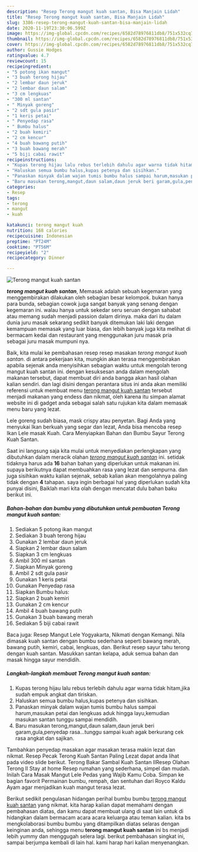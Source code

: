 ```yaml
---
description: "Resep Terong mangut kuah santan, Bisa Manjain Lidah"
title: "Resep Terong mangut kuah santan, Bisa Manjain Lidah"
slug: 3386-resep-terong-mangut-kuah-santan-bisa-manjain-lidah
date: 2020-11-19T23:30:06.599Z
image: https://img-global.cpcdn.com/recipes/6582d78976811db8/751x532cq70/terong-mangut-kuah-santan-foto-resep-utama.jpg
thumbnail: https://img-global.cpcdn.com/recipes/6582d78976811db8/751x532cq70/terong-mangut-kuah-santan-foto-resep-utama.jpg
cover: https://img-global.cpcdn.com/recipes/6582d78976811db8/751x532cq70/terong-mangut-kuah-santan-foto-resep-utama.jpg
author: Gussie Hodges
ratingvalue: 4.7
reviewcount: 15
recipeingredient:
- "5 potong ikan mangut"
- "3 buah terong hijau"
- "2 lembar daun jeruk"
- "2 lembar daun salam"
- "3 cm lengkuas"
- "300 ml santan"
- " Minyak goreng"
- "2 sdt gula pasir"
- "1 keris petai"
- " Penyedap rasa"
- " Bumbu halus"
- "2 buah kemiri"
- "2 cm kencur"
- "4 buah bawang putih"
- "3 buah bawang merah"
- "5 biji cabai rawit"
recipeinstructions:
- "Kupas terong hijau lalu rebus terlebih dahulu agar warna tidak hitam,jika sudah empuk angkat dan tiriskan."
- "Haluskan semua bumbu halus,kupas petenya dan sisihkan."
- "Panaskan minyak dalam wajan tumis bumbu halus sampai harum,masukan petai dan lengkuas aduk hingga layu,kemudian masukan santan tunggu sampai mendidih."
- "Baru masukan terong,mangut,daun salam,daun jeruk beri garam,gula,penyedap rasa...tunggu sampai kuah agak berkurang cek rasa angkat dan sajikan."
categories:
- Resep
tags:
- terong
- mangut
- kuah

katakunci: terong mangut kuah 
nutrition: 168 calories
recipecuisine: Indonesian
preptime: "PT24M"
cooktime: "PT56M"
recipeyield: "2"
recipecategory: Dinner

---
```



![Terong mangut kuah santan](https://img-global.cpcdn.com/recipes/6582d78976811db8/751x532cq70/terong-mangut-kuah-santan-foto-resep-utama.jpg)

<b><i>terong mangut kuah santan</i></b>, Memasak adalah sebuah kegemaran yang menggembirakan dilakukan oleh sebagian besar kelompok. bukan hanya para bunda, sebagian cowok juga sangat banyak yang senang dengan kegemaran ini. walau hanya untuk sekedar seru seruan dengan sahabat atau memang sudah menjadi passion dalam dirinya. maka dari itu dalam dunia juru masak sekarang sedikit banyak ditemukan laki laki dengan kemampuan memasak yang luar biasa, dan lebih banyak juga kita melihat di bermacam kedai dan restaurant yang menggunakan juru masak pria sebagai juru masak mumpuni nya.

Baik, kita mulai ke pembahasan resep resep masakan <i>terong mangut kuah santan</i>. di antara pekerjaan kita, mungkin akan terasa menggembirakan apabila sejenak anda menyisihkan sebagian waktu untuk mengolah terong mangut kuah santan ini. dengan kesuksesan anda dalam mengolah makanan tersebut, dapat membuat diri anda bangga akan hasil olahan kalian sendiri. dan lagi disini dengan perantara situs ini anda akan memiliki referensi untuk membuat menu <u>terong mangut kuah santan</u> tersebut menjadi makanan yang endess dan nikmat, oleh karena itu simpan alamat website ini di gadget anda sebagai salah satu rujukan kita dalam memasak menu baru yang lezat.

Lele goreng sudah biasa, mask crispy atau penyetan. Bagi Anda yang menyukai Ikan berkuah yang segar dan lezat, Anda bisa mencoba resep Ikan Lele masak Kuah. Cara Menyiapkan Bahan dan Bumbu Sayur Terong Kuah Santan.


Saat ini langsung saja kita mulai untuk menyediakan perlengkapan yang dibutuhkan dalam meracik olahan <u><i>terong mangut kuah santan</i></u> ini. setidak tidaknya harus ada <b>16</b> bahan bahan yang diperlukan untuk makanan ini. supaya berikutnya dapat membuahkan rasa yang lezat dan sempurna. dan juga sisihkan waktu kalian sejenak, sebab kalian akan mengolahnya paling tidak dengan <b>4</b> tahapan. saya ingin berbagai hal yang diperlukan sudah kita punyai disini, Baiklah mari kita olah dengan mencatat dulu bahan baku berikut ini.

<!--inarticleads1-->

##### Bahan-bahan dan bumbu yang dibutuhkan untuk pembuatan Terong mangut kuah santan:

1. Sediakan 5 potong ikan mangut
1. Sediakan 3 buah terong hijau
1. Gunakan 2 lembar daun jeruk
1. Siapkan 2 lembar daun salam
1. Siapkan 3 cm lengkuas
1. Ambil 300 ml santan
1. Siapkan  Minyak goreng
1. Ambil 2 sdt gula pasir
1. Gunakan 1 keris petai
1. Gunakan  Penyedap rasa
1. Siapkan  Bumbu halus:
1. Siapkan 2 buah kemiri
1. Gunakan 2 cm kencur
1. Ambil 4 buah bawang putih
1. Gunakan 3 buah bawang merah
1. Sediakan 5 biji cabai rawit


Baca juga: Resep Mangut Lele Yogyakarta, Nikmati dengan Kemangi. Nila dimasak kuah santan dengan bumbu sederhana seperti bawang merah, bawang putih, kemiri, cabai, lengkuas, dan. Berikut resep sayur tahu terong dengan kuah santan. Masukkan santan kelapa, aduk semua bahan dan masak hingga sayur mendidih. 

<!--inarticleads2-->

##### Langkah-langkah membuat Terong mangut kuah santan:

1. Kupas terong hijau lalu rebus terlebih dahulu agar warna tidak hitam,jika sudah empuk angkat dan tiriskan.
1. Haluskan semua bumbu halus,kupas petenya dan sisihkan.
1. Panaskan minyak dalam wajan tumis bumbu halus sampai harum,masukan petai dan lengkuas aduk hingga layu,kemudian masukan santan tunggu sampai mendidih.
1. Baru masukan terong,mangut,daun salam,daun jeruk beri garam,gula,penyedap rasa...tunggu sampai kuah agak berkurang cek rasa angkat dan sajikan.


Tambahkan penyedap masakan agar masakan terasa makin lezat dan nikmat. Resep Pecak Terong Kuah Santan Paling Lezat dapat anda lihat pada video slide berikut. Terong Bakar Sambal Kuah Santan IIResep Olahan Terong II Stay at home Resep rumahan yang sederhana, simpel dan mudah. Inilah Cara Masak Mangut Lele Pedas yang Wajib Kamu Coba. Simpan ke bagian favorit Permainan bumbu, rempah, dan sentuhan dari Royco Kaldu Ayam agar menjadikan kuah mangut terasa lezat. 

Berikut sedikit pengulasan hidangan perihal bumbu bumbu <u>terong mangut kuah santan</u> yang nikmat. kita harap kalian dapat memahami dengan pembahasan diatas, dan kamu dapat membuat ulang di saat lain untuk di hidangkan dalam bermacam acara acara keluarga atau teman kalian. kita bs mengkolaborasi bumbu bumbu yang ditampilkan diatas selaras dengan keinginan anda, sehingga menu <b>terong mangut kuah santan</b> ini bs menjadi lebih yummy dan menggugah selera lagi. berikut pembahasan singkat ini, sampai berjumpa kembali di lain hal. kami harap hari kalian menyenangkan.
